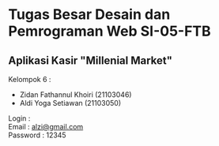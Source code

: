 Tugas Besar Desain dan Pemrograman Web SI-05-FTB <br>
==
Aplikasi Kasir "Millenial Market"<br>
--

Kelompok 6 :<br>
- Zidan Fathannul Khoiri (21103046)<br>
- Aldi Yoga Setiawan (21103050)<br>

Login : <br>
Email : alzi@gmail.com <br>
Password : 12345
